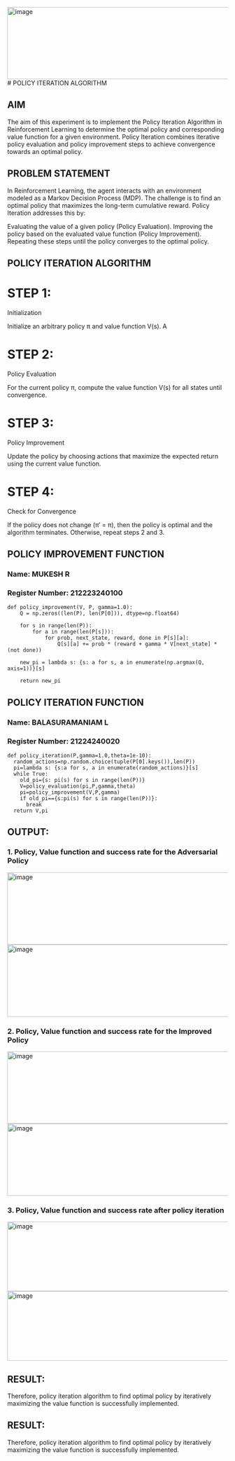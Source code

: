 <img width="737" height="165" alt="image" src="https://github.com/user-attachments/assets/4904f110-3be7-48d6-b8a2-ffdc4978a1e3" /># POLICY ITERATION ALGORITHM

## AIM
The aim of this experiment is to implement the Policy Iteration Algorithm in Reinforcement Learning to determine the optimal policy and corresponding value function for a given environment. Policy Iteration combines iterative policy evaluation and policy improvement steps to achieve convergence towards an optimal policy.

## PROBLEM STATEMENT
In Reinforcement Learning, the agent interacts with an environment modeled as a Markov Decision Process (MDP).
The challenge is to find an optimal policy that maximizes the long-term cumulative reward.
Policy Iteration addresses this by:

Evaluating the value of a given policy (Policy Evaluation).
Improving the policy based on the evaluated value function (Policy Improvement).
Repeating these steps until the policy converges to the optimal policy.

## POLICY ITERATION ALGORITHM
# STEP 1:
Initialization

Initialize an arbitrary policy π and value function V(s).
A
# STEP 2:
Policy Evaluation

For the current policy π, compute the value function V(s) for all states until convergence.

# STEP 3:
Policy Improvement

Update the policy by choosing actions that maximize the expected return using the current value function.
# STEP 4:
Check for Convergence

If the policy does not change (π′ = π), then the policy is optimal and the algorithm terminates.
Otherwise, repeat steps 2 and 3.

## POLICY IMPROVEMENT FUNCTION
### Name: MUKESH R
### Register Number: 212223240100
```
def policy_improvement(V, P, gamma=1.0):
    Q = np.zeros((len(P), len(P[0])), dtype=np.float64)

    for s in range(len(P)):
        for a in range(len(P[s])):
            for prob, next_state, reward, done in P[s][a]:
                Q[s][a] += prob * (reward + gamma * V[next_state] * (not done))

    new_pi = lambda s: {s: a for s, a in enumerate(np.argmax(Q, axis=1))}[s]

    return new_pi

```
## POLICY ITERATION FUNCTION
### Name: BALASURAMANIAM L
### Register Number: 21224240020
```
def policy_iteration(P,gamma=1.0,theta=1e-10):
  random_actions=np.random.choice(tuple(P[0].keys()),len(P))
  pi=lambda s: {s:a for s, a in enumerate(random_actions)}[s]
  while True:
    old_pi={s: pi(s) for s in range(len(P))}
    V=policy_evaluation(pi,P,gamma,theta)
    pi=policy_improvement(V,P,gamma)
    if old_pi=={s:pi(s) for s in range(len(P))}:
      break
  return V,pi

```

## OUTPUT:
### 1. Policy, Value function and success rate for the Adversarial Policy
<img width="737" height="165" alt="image" src="https://github.com/user-attachments/assets/d2df44e3-fae4-4ac5-908f-5ae9eeb699f0" />
<img width="737" height="165" alt="image" src="https://github.com/user-attachments/assets/460c17f8-00cc-40b6-b2d6-626dbb00ad78" />



### 2. Policy, Value function and success rate for the Improved Policy
<img width="737" height="165" alt="image" src="https://github.com/user-attachments/assets/a6ebaa9f-ff5d-4ec5-8d7e-8a7ae9d375b7" />
<img width="737" height="165" alt="image" src="https://github.com/user-attachments/assets/bb5cf39d-d515-4c16-a428-9e8d73fecf55" />



### 3. Policy, Value function and success rate after policy iteration
<img width="737" height="159" alt="image" src="https://github.com/user-attachments/assets/aae1dcdf-0e97-44ab-9df4-0aa239c60a5f" />

<img width="737" height="159" alt="image" src="https://github.com/user-attachments/assets/c856d0c5-e55f-4dee-a0c1-12e74fb95d00" />

## RESULT:
Therefore, policy iteration algorithm to find optimal policy by iteratively maximizing the value function is successfully implemented.




## RESULT:
Therefore, policy iteration algorithm to find optimal policy by iteratively maximizing the value function is successfully implemented.
